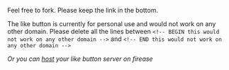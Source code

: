 Feel free to fork.
Please keep the link in the bottom.

The like button is currently for personal use and would not work on any other domain.
Please delete all the lines between `<!-- BEGIN this would not work on any other domain -->` and `<!-- END this would not work on any other domain -->`

_Or you can [host](https://github.com/waynezhang/blog-like-btn) your like button server on firease_
